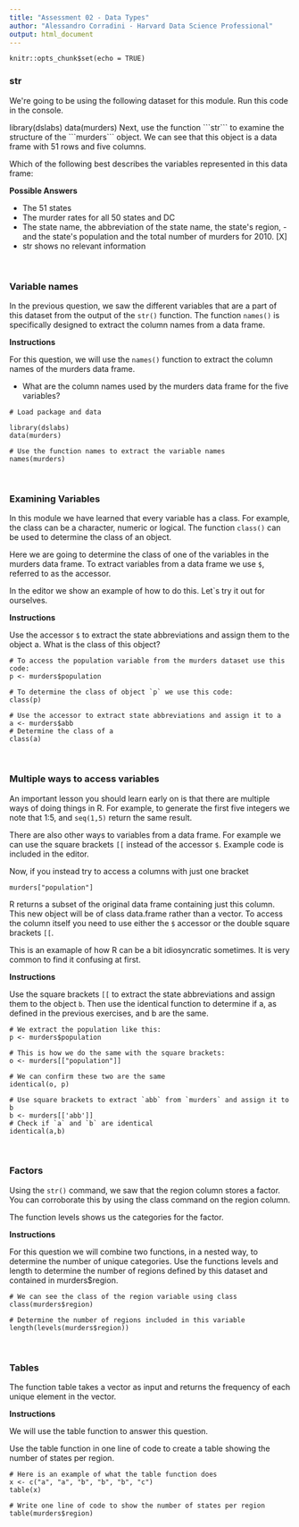 ```yaml
---
title: "Assessment 02 - Data Types"
author: "Alessandro Corradini - Harvard Data Science Professional"
output: html_document
---
```


```{r setup, include=FALSE}
knitr::opts_chunk$set(echo = TRUE)
```

### **str**
We're going to be using the following dataset for this module. Run this code in the console.

<TerminalBlock>
library(dslabs)
data(murders)
</TerminalBlock>
Next, use the function ```str``` to examine the structure of the ```murders``` object. We can see that this object is a data frame with 51 rows and five columns.

Which of the following best describes the variables represented in this data frame:

**Possible Answers**

- The 51 states
- The murder rates for all 50 states and DC
- The state name, the abbreviation of the state name, the state's region, - and the state's population and the total number of murders for 2010. [X]
- str shows no relevant information

<br/>

### **Variable names**
In the previous question, we saw the different variables that are a part of this dataset from the output of the ```str()``` function. The function ```names()``` is specifically designed to extract the column names from a data frame.

**Instructions**

For this question, we will use the ```names()``` function to extract the column names of the murders data frame.

- What are the column names used by the murders data frame for the five variables?


```{r, include=TRUE}
# Load package and data

library(dslabs)
data(murders)

# Use the function names to extract the variable names 
names(murders)
```

<br/>

### **Examining Variables**
In this module we have learned that every variable has a class. For example, the class can be a character, numeric or logical. The function ```class()``` can be used to determine the class of an object.

Here we are going to determine the class of one of the variables in the murders data frame. To extract variables from a data frame we use ```$```, referred to as the accessor.

In the editor we show an example of how to do this. Let`s try it out for ourselves.

**Instructions**

Use the accessor ```$``` to extract the state abbreviations and assign them to the object a. What is the class of this object?


```{r, include=TRUE}
# To access the population variable from the murders dataset use this code:
p <- murders$population 

# To determine the class of object `p` we use this code:
class(p)

# Use the accessor to extract state abbreviations and assign it to a
a <- murders$abb
# Determine the class of a
class(a)
```
<br/>

### **Multiple ways to access variables**
An important lesson you should learn early on is that there are multiple ways of doing things in R. For example, to generate the first five integers we note that 1:5, and ```seq(1,5)``` return the same result.

There are also other ways to variables from a data frame. For example we can use the square brackets ```[[``` instead of the accessor ```$```. Example code is included in the editor.

Now, if you instead try to access a columns with just one bracket
```
murders["population"]
```
R returns a subset of the original data frame containing just this column. This new object will be of class data.frame rather than a vector. To access the column itself you need to use either the ```$``` accessor or the double square brackets ```[[```.

This is an examaple of how R can be a bit idiosyncratic sometimes. It is very common to find it confusing at first.

**Instructions**

Use the square brackets ```[[``` to extract the state abbreviations and assign them to the object ```b```. Then use the identical function to determine if a, as defined in the previous exercises, and b are the same.
```{r, include=TRUE}
# We extract the population like this:
p <- murders$population

# This is how we do the same with the square brackets:
o <- murders[["population"]] 

# We can confirm these two are the same
identical(o, p)

# Use square brackets to extract `abb` from `murders` and assign it to b
b <- murders[['abb']]
# Check if `a` and `b` are identical 
identical(a,b)
```

<br/>

### **Factors**
Using the ```str()``` command, we saw that the region column stores a factor. You can corroborate this by using the class command on the region column.

The function levels shows us the categories for the factor.

**Instructions**

For this question we will combine two functions, in a nested way, to determine the number of unique categories. Use the functions levels and length to determine the number of regions defined by this dataset and contained in murders$region.
```{r, include=TRUE}
# We can see the class of the region variable using class
class(murders$region)

# Determine the number of regions included in this variable 
length(levels(murders$region))
```

<br/>

### **Tables**
The function table takes a vector as input and returns the frequency of each unique element in the vector.

**Instructions**

We will use the table function to answer this question.

Use the table function in one line of code to create a table showing the number of states per region.
```{r, include=TRUE}
# Here is an example of what the table function does
x <- c("a", "a", "b", "b", "b", "c")
table(x)

# Write one line of code to show the number of states per region
table(murders$region)
```